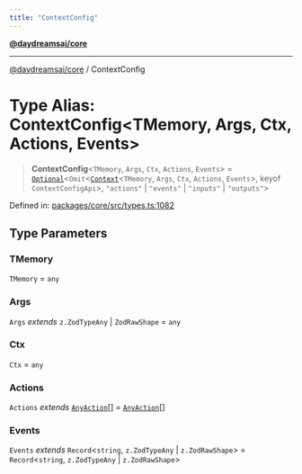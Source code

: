 ```yaml
---
title: "ContextConfig"
---
```


[**@daydreamsai/core**](./api-reference.md)

***

[@daydreamsai/core](./api-reference.md) / ContextConfig

# Type Alias: ContextConfig\<TMemory, Args, Ctx, Actions, Events\>

> **ContextConfig**\<`TMemory`, `Args`, `Ctx`, `Actions`, `Events`\> = [`Optional`](./Optional.md)\<`Omit`\<[`Context`](./Context.md)\<`TMemory`, `Args`, `Ctx`, `Actions`, `Events`\>, keyof `ContextConfigApi`\>, `"actions"` \| `"events"` \| `"inputs"` \| `"outputs"`\>

Defined in: [packages/core/src/types.ts:1082](https://github.com/dojoengine/daydreams/blob/877d54c3d7a1ffa2e1fe799ae3402216c969af05/packages/core/src/types.ts#L1082)

## Type Parameters

### TMemory

`TMemory` = `any`

### Args

`Args` *extends* `z.ZodTypeAny` \| `ZodRawShape` = `any`

### Ctx

`Ctx` = `any`

### Actions

`Actions` *extends* [`AnyAction`](./AnyAction.md)[] = [`AnyAction`](./AnyAction.md)[]

### Events

`Events` *extends* `Record`\<`string`, `z.ZodTypeAny` \| `z.ZodRawShape`\> = `Record`\<`string`, `z.ZodTypeAny` \| `z.ZodRawShape`\>
